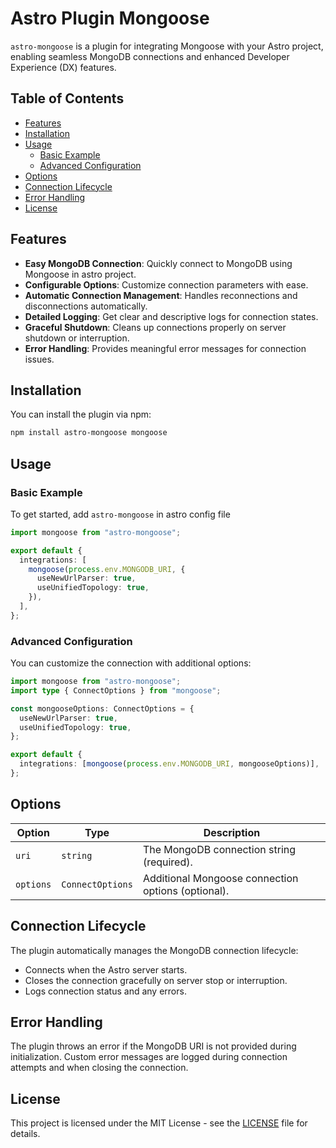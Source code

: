 # Astro Plugin Mongoose

`astro-mongoose` is a plugin for integrating Mongoose with your Astro project, enabling seamless MongoDB connections and enhanced Developer Experience (DX) features.

## Table of Contents

- [Features](#features)
- [Installation](#installation)
- [Usage](#usage)
  - [Basic Example](#basic-example)
  - [Advanced Configuration](#advanced-configuration)
- [Options](#options)
- [Connection Lifecycle](#connection-lifecycle)
- [Error Handling](#error-handling)
- [License](#license)

## Features

- **Easy MongoDB Connection**: Quickly connect to MongoDB using Mongoose in astro project.
- **Configurable Options**: Customize connection parameters with ease.
- **Automatic Connection Management**: Handles reconnections and disconnections automatically.
- **Detailed Logging**: Get clear and descriptive logs for connection states.
- **Graceful Shutdown**: Cleans up connections properly on server shutdown or interruption.
- **Error Handling**: Provides meaningful error messages for connection issues.

## Installation

You can install the plugin via npm:

```bash
npm install astro-mongoose mongoose
```

## Usage

### Basic Example

To get started, add `astro-mongoose` in astro config file

```typescript
import mongoose from "astro-mongoose";

export default {
  integrations: [
    mongoose(process.env.MONGODB_URI, {
      useNewUrlParser: true,
      useUnifiedTopology: true,
    }),
  ],
};
```

### Advanced Configuration

You can customize the connection with additional options:

```typescript
import mongoose from "astro-mongoose";
import type { ConnectOptions } from "mongoose";

const mongooseOptions: ConnectOptions = {
  useNewUrlParser: true,
  useUnifiedTopology: true,
};

export default {
  integrations: [mongoose(process.env.MONGODB_URI, mongooseOptions)],
};
```

## Options

| Option    | Type             | Description                                        |
| --------- | ---------------- | -------------------------------------------------- |
| `uri`     | `string`         | The MongoDB connection string (required).          |
| `options` | `ConnectOptions` | Additional Mongoose connection options (optional). |

## Connection Lifecycle

The plugin automatically manages the MongoDB connection lifecycle:

- Connects when the Astro server starts.
- Closes the connection gracefully on server stop or interruption.
- Logs connection status and any errors.

## Error Handling

The plugin throws an error if the MongoDB URI is not provided during initialization. Custom error messages are logged during connection attempts and when closing the connection.

## License

This project is licensed under the MIT License - see the [LICENSE](LICENSE) file for details.
